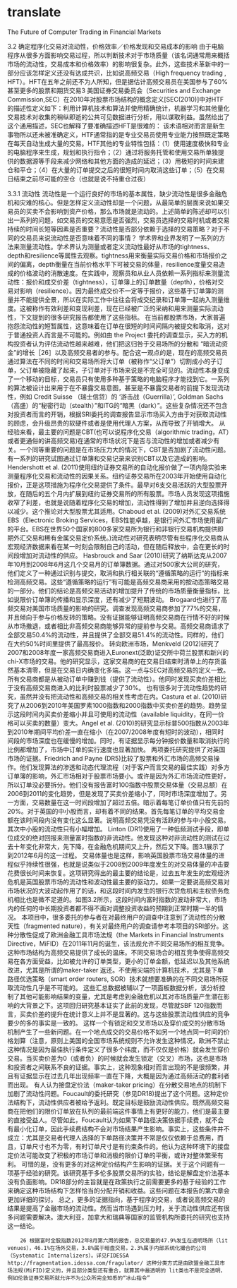 # translate
The Future of Computer Trading in Financial Markets

3.2 确定程序化交易对流动性，价格效率／价格发现和交易成本的影响
        由于电脑程序从很多方面影响交易过程，所以判断技术对于市场质量（该名词通常用来概括市场的流动性，交易成本和价格效率）的影响很复杂。此外，这些技术革新中的一部分应该怎样定义还没有达成共识，比如说高频交易（High frequency trading , HFT）。HFT在五年之前还不为人所知，但是据估计高频交易员在美国参与了60%甚至更多的股票和期货交易3
        美国证券交易委员会（Securities and Exchange Commission,SEC）在2010年对股票市场结构的概念定义[SEC(2010)]中对HTF的描述性定义如下：利用计算机技术和算法并使用精确统计，机器学习和其他量化交易技术对收集的稍纵即逝的公共可见数据进行分析，用以谋取利益。虽然给出了这个通用描述，SEC也解释了要准确描述HFT是很难的：
	该术语相对而言是新生事物所以还未被准确定义，HTF通常指的是专业交易员使用专业能力按照既定策略在每天自动生成大量的交易。HTF其他的专业特性包括：（1）使用速度极快和专业的电脑程序来生成，规划和执行指令；（2）通过将服务托管和使用交易所单独提供的数据源等手段来减少网络和其他方面的造成的延迟；（3）用极短的时间来建仓和平仓；（4）在大量的订单提交之后的很短时间内取消这些订单；（5）在交易日结束之前尽可能的空仓（也就是说不持重仓过夜）



3.3.1 流动性
        流动性是一个运行良好的市场的基本属性，缺少流动性是很多金融危机和灾难的核心。但是怎样定义流动性却是一个问题，从最简单的层面来说如果交易员的买卖不会影响到资产价格，那么市场就是流动的。上述简单的陈述却可以引出一系列的问题，如交易员的交易意愿是否强烈，交易员选择的交易时机或者交易持续的时间长短等因素是否重要？流动性是否部分依赖于选择的交易策略？对于不同的交易员来说流动性是否意味着不同的事情？
       学术界和业界发明了一系列的方法来测量流动性。学术界认为测量或者定义流动性最好从市场的tightness、depth和resilience等属性去观察。tightness用来衡量实际交易价格和市场报价之间的偏离，depth衡量在当前价格水平下可被交易的体量，resilience度量交易造成的价格波动的消散速度。在实践中，观察员和从业人员依赖一系列指标来测量流动性：报价和成交价差（tightness），订单簿上的订单数量（depth），价格对交易对影响（resilience）。因为最终成交价不一定等于报价，这些基于订单簿的测量并不能提供全景，所以在实际工作中往往会将成交纪录和订单簿一起纳入测量维度。这被称作有效利差和变现利差，现在已经被广泛的采纳和用来测量实际流动性，下文提到的很多研究报告都使用了这些指标。
      在当前都股票市场，大家普遍抱怨流动性的短暂属性，这意味着在订单在很短的时间间隔内被提交和取消，这对于普通投资人而言是不可能的。例如由 the Project 委托的调查显示，买入方的机构投资者认为评估流动性越来越难，他们把这归咎于交易场所的分散和 “暗流动资金”的增长［26］以及高频交易者的参与。配合这一观点的是，现在的高频交易员通过算法在不同的时间和交易场所将大订单（被称作“父订单”）切割成小的子订单，父订单被隐藏了起来，子订单对于市场来说是不完全可见的。流动性本身变成了一个移动的目标，交易员只有使用多种基于策略的电脑程序才能找到它。一系列的算法被设计出来用于在不暴露交易意图，甚至是不暴露交易者的前提下发现流动性，例如  Credit Suisse （瑞士信贷）的 ‘游击战（Guerrilla）’, Goldman Sachs（高盛）的“秘密行动（stealth）”和ITG的“暗黑（dark）”。这些复杂情况还不包含对投资者而言的开销，根据SRI委托的调查报告显示市场买入方由于对获取流动性的顾虑，会升级昂贵的软硬件或者是使用代理人方案，从而导致了开销增大。
        从经验来看，最主要的问题是CBT(也可以说程序化交易（algorithmic trading，AT）或者更通俗的讲高频交易)在通常的市场状况下是否与流动性的增加或者减少有关。一个同等重要的问题是在市场压力大的情况下，CBT是否加剧了流动性问题。
       有一系列的研究试图通过订单簿和交易记录来识别CBT以及它造成的影响。Hendershott et al. (2011)使用纽约证券交易所的自动化报价做了一项内隐实验来测量程序化交易和流动性的因果关系。纽约证券交易所在2003年开始使用自动化报价，正是这项措施为程序化交易提供了条件。最早对6支交易活跃的大型股票开放，在随后的五个月内扩展到纽约证券交易所的所有股票。市场人员发现这项措施收窄了利差，也就是说随着程序化交易的增加，流动性得到了增加并且逆向选择得以减少。这个推论对大型股票尤其适用。Chaboud et al. (2009)对外汇交易系统EBS（Electronic Broking Services，EBS性能卓越，是银行间外汇市场使用最广的平台。EBS在世界50个国家的800多家交易所为银行和非银行交易机构提供即期外汇交易和稀有金属交易定价系统。)流动性对研究表明尽管有些程序化交易商从宏观经济数据来看在某一时刻会限制自己的活动，但在随后释放中，会在更长的时间段增加对流动性的供应。
       Hasbrouck and Saar (2010)研究了纳斯达克从2007年10月到2008年6月这几个交易月的订单簿数据。通过对500家大公司的研究，他们定义了一种通过识别与提交，取消和执行相关联的“遵循策略的运行”的指标来检测高频交易。这些“遵循策略的运行”有可能是高频交易商采用的按动态策略交易的一部分。他们的结论是高频交易活动的增加提升了传统的市场质量衡量指标，比如说限价订单簿的传播和显示深度，还有减少了短期波动。
       Brogaard也进行了高频交易对美国市场质量的影响的研究。调查发现高频交易商参加了77%的交易，并且倾向于参与价格反转的策略。没有证据能够证明高频交易商在行情不好的时候从市场撤退，或者相比非高频交易商能够异常的提前参与交易。高频交易商请求了全部交易50.4%的流动性，并且提供了全部交易51.4%的流动性。同样的，他们在大约50%时间里提供了最高报价。
      转向欧洲市场，Menkveld (2012)研究了2007和2008年度一家高频交易商进入Euronext(泛欧)证交所中荷兰股票和新兴的chi-X市场的交易。他的研究显示，这家交易商的在交易日结束时清单上的存货虽然基本清零，但是在交易日内确变化多端。这一点与SEC对高频交易的定义一致。所有交易商都是从被动订单中赚到钱（提供了流动性）。他同时发现买卖价差相比于没有高频交易商进入的比利时股票减少了30%。
      也有很多对于流动性趋势的研究，虽然并没有把流动性和高频交易的相关性考虑在内。Castura et al. (2010)研究了从2006到2010年美国罗素1000指数和2000指数中买卖价差的趋势。趋势显示这段时间内买卖价差缩小并且可使用的流动性（available liquidity，在同一价格可以买卖的数量）变大。Angel et al. (2010)的研究显示标普500指数从2003年到2010年期间平均价差一直在缩小（在2007/2008年度有短时的波动），相同时间段的市场深度也在缓慢的增加。同时，有证据显示每分钟报价数量和取消执行的比例都增加了，市场中订单的实行速度也显著加快。
       两项委托研究提供了对英国市场的证据。Friedrich and Payne (DR5)比较了股票和外汇市场的高频交易操作。他们发现算法的渗透和动态代理流程（对于客户而言交易的最佳实践）对多方订单簿的影响，外汇市场相对于股票市场要小。或许是因为外汇市场流动性更好，所以订单没必要拆分。他们没有报告富时100指数中股票交易体量（交易总额）在2006到2011的变化趋势，但是发现了买卖价差缩小了，同时市场深度增加了。另一方面，交易数量在这一时间段增加了超过五倍。暗示着每笔订单价值只有先前的20%。对于英国的中小股而言，却有着不同的结果。首先每笔订单的平均交易金额在该时间段内没有变化这么显著。说明高频交易凭没有活跃的参与中小股交易。其次中小股的流动性只有小幅增加。
        Linton (DR1)使用了一种低频测试手段，即单位成交的绝对回报来测量富时指数的非流动性。他发现这种对非流动性的测试在过去十年变化非常大，先下降，在金融危机期间又上升，然后又下降。图3.1展示了到2012年6月的这一过程。
        交易体量也是这样，影响英国股票市场交易体量的进程似乎持续性很强，也就是说类似于2008到2009年度发生的对交易体量的冲击要花费很长时间来恢复。这项研究得出的最主要的结论是，过去五年发生的宏观经济危机是英国股票市场的流动性和波动性最主要的驱动力。如果一定要说高频交易对市场状况的大波动起作用了的话，和这段时间内发生的银行次贷危机和主权债务危机相比也是微不足道的。如图3.2所示，这段时间内富时指数的波动非常大，市场内的任何的中长期投资者都不得不面对调整投资收益的预期到正常时期一半的情况。
        本项目中，很多委托的参与者在对最终用户的调查中注意到了流动性的分散天性（fragmented nature），有关对最终用户的调查请参考本项目的SRI部分。这种分散性促成了欧洲金融工具市场法规（the Markets in Financial Instruments Directive，MiFID）在2011年11月的诞生，该法规允许不同交易场所的相互竞争。这种市场结构为高频交易提供了成长的温床。不同交易场合的相互竞争使得高频交易在各方面受益，比如被允许的订单类型，更小的订单金额，低延迟以及其他系统改进，尤其是所谓的maker-taker 返还。不使用尖端的计算机技术，尤其是下单路径优选策略（smart order routers, SOR）技术就想要准确的在不同交易场所获取流动性几乎是不可能的。
        这些汇总数据被辅以了一项面板数据分析，该分析控制了其他可能影响结果的变量，尤其是考虑到金融危机以其对市场质量产生潜在影响的大背景之下。这项回归研究基本证实了此前的发现，尽管就SBF 120指数而言，买卖价差的提升在统计意义上并不是显著的。这与这些股票流动性供应的竞争要少的多的事实是一致的。
        这样一个有锁定和交叉市场以及穿价成交的分散市场机制产生了一些新问题。在一个地点成交的交易价格不如另一个地点同一时间的价格划算（注意，原则上美国的全国市场系统规则不允许发生这种情况，欧洲不禁止这种情况是因为最佳执行条件定义了很多个纬度，而不仅仅是价格）就会发生穿价交易。当买卖价差为0（或者负）的时候就会发生锁定（交叉）市场，这也是市场和投资者之间联系不良的证据。事实上，这种现象相对而言出现的不是很频繁，并且有证据显示在过去几年出现频率一直在下降，大概是因为通过高频活动的套利者而出现。
        有人认为接盘定价法（maker-taker pricing）在分散交易地点的机制下加剧了流动性问题。Foucault的委托研究（参见DR18)提出了这个问题。这种定价法结构下，流动性供应者被给予返利。既定目标是鼓励流动性供应。既然高频交易商在把他们的限价订单放在队列的最前端这件事情上有更好的能力，他们是最主要的直接受益人。尽管如此，Foucault认为如果下单路径决策依据手续费，就不会有最小化订单，因此手续费结构不会对市场结果产生影响。事实上，这些条件并不成立：尤其是交易者代理人选择的下单路径决策并不常是仅仅依赖于总费用，而且，订单尺寸也不为零，有时订单尺寸是有约束条件的。他认为这种环境下的接盘定价法可能改变了积极的市场订单和消极的限价订单的平衡，或许对整体繁荣有利。
        可惜的是，没有更多的对这种定价结构产生影响的证据。关于这个问题有一项基于经验的研究。该研究基于多伦多股票交易所的实验，结论是解盘定价法基本没有负面影响。DR18部分的主旨就是在政策执行之前需要更多的基于经验的工作来确定这种市场结构下怎样恰当的分配开销和收益。这些问题在本报告的第六章会更加详细的探讨。
        总之，更多的证据指向，基于程序的交易，或者说高频交易的结果是提高了金融市场的流动性。然而当市场遇到压力时，关于流动性供应还有很多问题需要解决。澳大利亚，加拿大和瑞典等国家的监管机构所委托的研究也支持这一结论。
        
        26 根据富时全股指数2012年8月第六周的报告，总交易量的47.9%发生在透明场所（lit venues），46.1%在场外交易，3.8%属于暗盘交易，2.3%属于内部系统化撮合的公司（Systematic Internalizers）。详见FIDESSA http://fragmentation.idessa.com/fragulator/ 这种分类方式是由欧盟金融工具市场法规(MiFID)定义的，并且部分类型还有重合，就算其中最透明的 lit类也不是完全透明，例如伦敦证券交易所就允许不为公众所完全知悉的“冰山指令”


